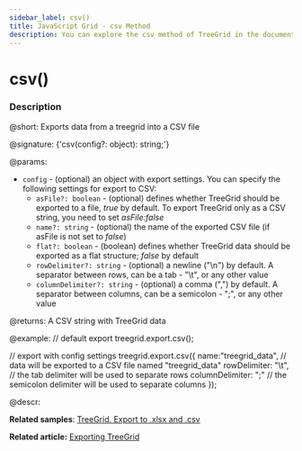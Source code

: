 ```yaml
---
sidebar_label: csv()
title: JavaScript Grid - csv Method
description: You can explore the csv method of TreeGrid in the documentation of the DHTMLX JavaScript UI library. Browse developer guides and API reference, try out code examples and live demos, and download a free 30-day evaluation version of DHTMLX Suite.
---
```


# csv()

### Description

@short: Exports data from a treegrid into a CSV file

@signature: {'csv(config?: object): string;'}

@params:
- `config` - (optional) an object with export settings. You can specify the following settings for export to CSV:
    - `asFile?: boolean` - (optional) defines whether TreeGrid should be exported to a file, *true* by default. To export TreeGrid only as a CSV string, you need to set *asFile:false*
    - `name?: string` - (optional) the name of the exported CSV file (if asFile is not set to *false*)
    - `flat?: boolean` - (boolean) defines whether TreeGrid data should be exported as a flat structure; *false* by default
    - `rowDelimiter?: string` - (optional) a newline ("\n") by default. A separator between rows, can be a tab - "\t", or any other value
    - `columnDelimiter?: string` - (optional) a comma (",") by default. A separator between columns, can be a semicolon - ";", or any other value

@returns:
A CSV string with TreeGrid data

@example:
// default export
treegrid.export.csv();

// export with config settings
treegrid.export.csv({
    name:"treegrid_data", // data will be exported to a CSV file named "treegrid_data"
    rowDelimiter: "\t", // the tab delimiter will be used to separate rows
    columnDelimiter: ";" // the semicolon delimiter will be used to separate columns
});


@descr:

**Related samples**: [TreeGrid. Export to .xlsx and .csv](https://snippet.dhtmlx.com/zyfois4q)

**Related article:** [Exporting TreeGrid](treegrid/usage.md)
